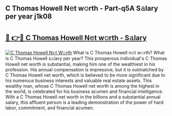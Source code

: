 ## C Thomas Howell N𝚎t w𝚘rth - Part-q5A S𝚊lary per year j1k08

# <h2><a href="http://gc30la.nevu.top/?p=C+Thomas+Howell">🔗 👉🔴 C Thomas Howell N𝚎t w𝚘rth - S𝚊lary</a></h2>

[![C Thomas Howell N𝚎t W𝚘rth](https://i.imgur.com/Oavwk0R.jpeg)](http://gc30la.nevu.top/?p=C+Thomas+Howell)
What is C Thomas Howell n𝚎t w𝚘rth? What is C Thomas Howell s𝚊lary per year?
This prosperous individual's C Thomas Howell net worth is substantial, making him one of the wealthiest in his profession. His annual compensation is impressive, but it is outmatched by C Thomas Howell net worth, which is believed to be more significant due to his numerous business interests and valuable real estate assets. This wealthy man, whose C Thomas Howell net worth is among the highest in the world, is celebrated for his business acumen and financial intelligence. With a C Thomas Howell net worth in the billions and a substantial annual salary, this affluent person is a leading demonstration of the power of hard labor, commitment, and financial acumen.

